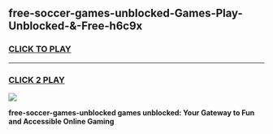 
## free-soccer-games-unblocked-Games-Play-Unblocked-&-Free-h6c9x
<h3>
<a href="https://premium76.site?title=free-soccer-games-unblocked&ref=24A">CLICK TO PLAY</a></h3>
<hr>

<h3>
<a href="https://premium76.site?title=free-soccer-games-unblocked&ref=24A">CLICK 2 PLAY</a>
  
</h3>

<a href="https://premium76.site?title=free-soccer-games-unblocked&ref=24A"><img src="https://clearcache.store/games.png"></a>


**free-soccer-games-unblocked games unblocked: Your Gateway to Fun and Accessible Online Gaming**
